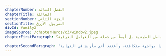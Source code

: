 ```yaml
---
chapterNumber: الفصل الثالث
chapterTitle: العائلة
sectionNumber: الجزء الثاني
sectionTitle: المريول الأزرق
divId: family2
imageSource: /chapterHeros/c3/window2.jpeg
chapterFirstParagraph: بقدر ما يفضل النظام الاجتماعي بأكمله إبقاء العاملات المنزليات غير مرئيات، فإن وجودهن في البلد وداخل المنزل لا يرجع حين يُنظر إلى المرأة الأخرى بنظرة دونية لا تنبع فقط من العوامل الطبقية بل أيضاً من جملة من العوامل العرقية؟

chapterSecondParagraph: 'أمثّل العائلة، وهي تمثّل نفسها: الخادمة. أنا كل هؤلاء، وهي وحدها. فلنسمّها مواجهة متكافئة، وأعتقد أني سأربح في النهاية.'
---
```




